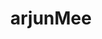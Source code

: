 ---
title: arjunMee
github: https://github.com/arjunMee
mode: dark
transition: 3s
archetype:
  - Little Bit of Everything
---